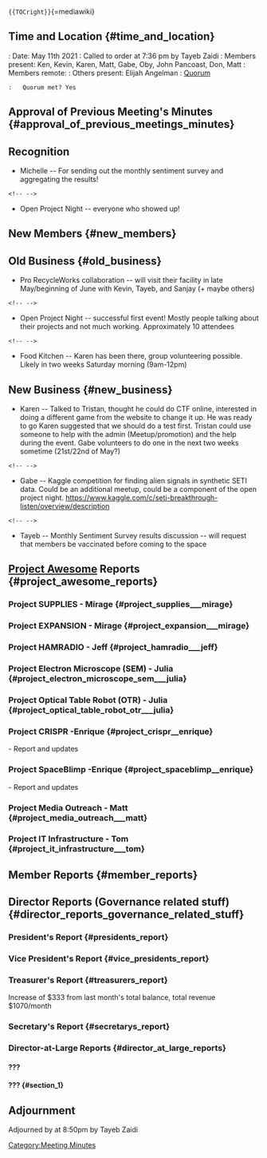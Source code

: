 `{{TOCright}}`{=mediawiki}

## Time and Location {#time_and_location}

:   Date: May 11th 2021
:   Called to order at 7:36 pm by Tayeb Zaidi
:   Members present: Ken, Kevin, Karen, Matt, Gabe, Oby, John Pancoast,
    Don, Matt
:   Members remote:
:   Others present: Elijah Angelman
:   [Quorum](Quorum)

    :   Quorum met? Yes

## Approval of Previous Meeting's Minutes {#approval_of_previous_meetings_minutes}

## Recognition

-   Michelle -- For sending out the monthly sentiment survey and
    aggregating the results!

```{=html}
<!-- -->
```
-   Open Project Night -- everyone who showed up!

## New Members {#new_members}

## Old Business {#old_business}

-   Pro RecycleWorks collaboration -- will visit their facility in late
    May/beginning of June with Kevin, Tayeb, and Sanjay (+ maybe others)

```{=html}
<!-- -->
```
-   Open Project Night -- successful first event! Mostly people talking
    about their projects and not much working. Approximately 10
    attendees

```{=html}
<!-- -->
```
-   Food Kitchen -- Karen has been there, group volunteering possible.
    Likely in two weeks Saturday morning (9am-12pm)

## New Business {#new_business}

-   Karen -- Talked to Tristan, thought he could do CTF online,
    interested in doing a different game from the website to change it
    up. He was ready to go Karen suggested that we should do a test
    first. Tristan could use someone to help with the admin
    (Meetup/promotion) and the help during the event. Gabe volunteers to
    do one in the next two weeks sometime (21st/22nd of May?)

```{=html}
<!-- -->
```
-   Gabe -- Kaggle competition for finding alien signals in synthetic
    SETI data. Could be an additional meetup, could be a component of
    the open project night.
    <https://www.kaggle.com/c/seti-breakthrough-listen/overview/description>

```{=html}
<!-- -->
```
-   Tayeb -- Monthly Sentiment Survey results discussion -- will request
    that members be vaccinated before coming to the space

## [Project Awesome](:Category:Project_Awesome) Reports {#project_awesome_reports}

### Project SUPPLIES - Mirage {#project_supplies___mirage}

### Project EXPANSION - Mirage {#project_expansion___mirage}

### Project HAMRADIO - Jeff {#project_hamradio___jeff}

### Project Electron Microscope (SEM) - Julia {#project_electron_microscope_sem___julia}

### Project Optical Table Robot (OTR) - Julia {#project_optical_table_robot_otr___julia}

### Project CRISPR -Enrique {#project_crispr__enrique}

\- Report and updates

### Project SpaceBlimp -Enrique {#project_spaceblimp__enrique}

\- Report and updates

### Project Media Outreach - Matt {#project_media_outreach___matt}

### Project IT Infrastructure - Tom {#project_it_infrastructure___tom}

## Member Reports {#member_reports}

## Director Reports (Governance related stuff) {#director_reports_governance_related_stuff}

### President's Report {#presidents_report}

### Vice President's Report {#vice_presidents_report}

### Treasurer's Report {#treasurers_report}

Increase of \$333 from last month's total balance, total revenue
\$1070/month

### Secretary's Report {#secretarys_report}

### Director-at-Large Reports {#director_at_large_reports}

#### ???

#### ??? {#section_1}

## Adjournment

Adjourned by at 8:50pm by Tayeb Zaidi

[Category:Meeting Minutes](Category:Meeting_Minutes)
